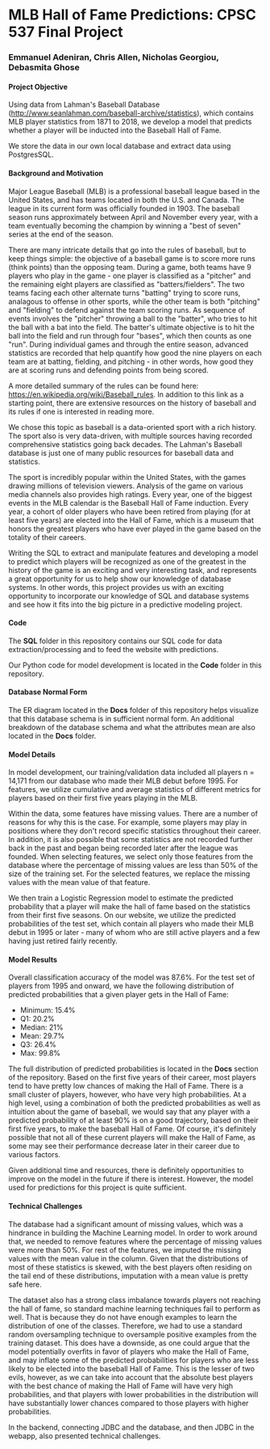 # MLB Hall of Fame Predictions: CPSC 537 Final Project
### Emmanuel Adeniran, Chris Allen, Nicholas Georgiou, Debasmita Ghose

#### Project Objective

Using data from Lahman's Baseball Database (http://www.seanlahman.com/baseball-archive/statistics), which contains MLB player statistics from 1871 to 2018, we develop a model that predicts whether a player will be inducted into the Baseball Hall of Fame. 

We store the data in our own local database and extract data using PostgresSQL. 

#### Background and Motivation

Major League Baseball (MLB) is a professional baseball league based in the United States, and has teams located in both the U.S. and Canada. The league in its current form was officially founded in 1903. The baseball season runs approximately between April and November every year, with a team eventually becoming the champion by winning a "best of seven" series at the end of the season. 

There are many intricate details that go into the rules of baseball, but to keep things simple: the objective of a baseball game is to score more runs (think points) than the opposing team. During a game, both teams have 9 players who play in the game - one player is classified as a "pitcher" and the remaining eight players are classified as "batters/fielders". The two teams facing each other alternate turns "batting" trying to score runs, analagous to offense in other sports, while the other team is both "pitching" and "fielding" to defend against the team scoring runs. As sequence of events involves the "pitcher" throwing a ball to the "batter", who tries to hit the ball with a bat into the field. The batter's ultimate objective is to hit the ball into the field and run through four "bases", which then counts as one "run".  During individual games and through the entire season, advanced statistics are recorded that help quantify how good the nine players on each team are at batting, fielding, and pitching - in other words, how good they are at scoring runs and defending points from being scored. 

A more detailed summary of the rules can be found here: https://en.wikipedia.org/wiki/Baseball_rules. In addition to this link as a starting point, there are extensive resources on the history of baseball and its rules if one is interested in reading more. 

We chose this topic as baseball is a data-oriented sport with a rich history. The sport also is very data-driven, with multiple sources having recorded comprehensive statistics going back decades. The Lahman's Baseball database is just one of many public resources for baseball data and statistics. 

The sport is incredibly popular within the United States, with the games drawing millions of television viewers. Analysis of the game on various media channels also provides high ratings. Every year, one of the biggest events in the MLB calendar is the Baseball Hall of Fame induction. Every year, a cohort of older players who have been retired from playing (for at least five years) are elected into the Hall of Fame, which is a museum that honors the greatest players who have ever played in the game based on the totality of their careers. 

Writing the SQL to extract and manipulate features and developing a model to predict which players will be recognized as one of the greatest in the history of the game is an exciting and very interesting task, and represents a great opportunity for us to help show our knowledge of database systems. In other words, this project provides us with an exciting opportunity to incorporate our knowledge of SQL and database systems and see how it fits into the big picture in a predictive modeling project. 

#### Code

The **SQL** folder in this repository contains our SQL code for data extraction/processing and to feed the website with predictions. 

Our Python code for model development is located in the **Code** folder in this repository.

#### Database Normal Form

The ER diagram located in the **Docs** folder of this repository helps visualize that this database schema is in sufficient normal form. An additional breakdown of the database schema and what the attributes mean are also located in the **Docs** folder. 

#### Model Details

In model development, our training/validation data included all players n = 14,171 from our database who made their MLB debut before 1995. For features, we utilize cumulative and average statistics of different metrics for players based on their first five years playing in the MLB. 

Within the data, some features have missing values. There are a number of reasons for why this is the case. For example, some players may play in positions where they don't record specific statistics throughout their career. In addition, it is also possible that some statistics are not recorded further back in the past and began being recorded later after the league was founded. When selecting features, we select only those features from the database where the percentage of missing values are less than 50% of the size of the training set. For the selected features, we replace the missing values with the mean value of that feature. 

We then train a Logistic Regression model to estimate the predicted probability that a player will make the hall of fame based on the statistics from their first five seasons. On our website, we utilize the predicted probabilities of the test set, which contain all players who made their MLB debut in 1995 or later - many of whom who are still active players and a few having just retired fairly recently. 

#### Model Results

Overall classification accuracy of the model was 87.6%. For the test set of players from 1995 and onward, we have the following distribution of predicted probabilities that a given player gets in the Hall of Fame:

- Minimum: 15.4%
- Q1: 20.2%
- Median: 21%
- Mean: 29.7%
- Q3: 26.4%
- Max: 99.8%

The full distribution of predicted probabilities is located in the **Docs** section of the repository. Based on the first five years of their career, most players tend to have pretty low chances of making the Hall of Fame. There is a small cluster of players, however, who have very high probabilities. At a high level, using a combination of both the predicted probabilities as well as intuition about the game of baseball, we would say that any player with a predicted probability of at least 90% is on a good trajectory, based on their first five years, to make the baseball Hall of Fame. Of course, it's definitely possible that not all of these current players will make the Hall of Fame, as some may see their performance decrease later in their career due to various factors. 

Given additional time and resources, there is definitely opportunities to improve on the model in the future if there is interest. However, the model used for predictions for this project is quite sufficient.  

#### Technical Challenges

The database had a significant amount of missing values, which was a hindrance in building the Machine Learning model. In order to work around that, we needed to remove features where the percentage of missing values were more than 50%. For rest of the features, we imputed the missing values with the mean value in the column. Given that the distributions of most of these statistics is skewed, with the best players often residing on the tail end of these distributions, imputation with a mean value is pretty safe here. 

The dataset also has a strong class imbalance towards players not reaching the hall of fame, so standard machine learning techniques fail to perform as well. That is because they do not have enough examples to learn the distribution of one of the classes. Therefore, we had to use a standard random oversampling technique to oversample positive examples from the training dataset. This does have a downside, as one could argue that the model potentially overfits in favor of players who make the Hall of Fame, and may inflate some of the predicted probabilities for players who are less likely to be elected into the baseball Hall of Fame. This is the lesser of two evils, however, as we can take into account that the absolute best players with the best chance of making the Hall of Fame will have very high probabilities, and that players with lower probabilities in the distribution will have substantially lower chances compared to those players with higher probabilities. 

In the backend, connecting JDBC and the database, and then JDBC in the webapp, also presented technical challenges. 

